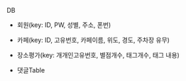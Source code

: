 DB
 - 회원(key: ID, PW, 성별, 주소, 폰번)

 - 카페(key: ID, 고유번호, 카페이름, 위도, 경도, 주차장 유무)

 - 장소평가(key: 개개인고유번호, 별점개수, 태그개수, 태그 내용)

 - 댓글Table